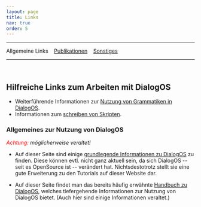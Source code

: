 ```yaml
---
layout: page
title: Links
nav: true
order: 5
---
```

---
Allgemeine Links &nbsp;&nbsp; [Publikationen](links/publikationen.html) &nbsp;&nbsp; [Sonstiges](links/sonstiges.html)

---
&nbsp;

## Hilfreiche Links zum Arbeiten mit DialogOS 
* Weiterführende Informationen zur [Nutzung von Grammatiken in DialogOS](<https://www.w3.org/TR/jsgf/>).
* Informationen zum [schreiben von Skripten](http://groovy-lang.org/index.html).

### Allgemeines zur Nutzung von DialogOS
*<span style="color:red">Achtung:</span> möglicherweise veraltet!*


* Auf dieser Seite sind einige [grundlegende Informationen zu DialogOS](<http://www.debacher.de/wiki/DialogOS>) zu finden. Diese können evtl. nicht ganz aktuell sein, da sich DialogOS -- seit es OpenSource ist -- verändert hat. Nichtsdestotrotz stellt sie eine gute Erweiterung zu den Tutorials auf dieser Website dar. 

* Auf dieser Seite findet man das bereits häufig erwähnte [Handbuch zu DialogOS](<http://www.coli.uni-saarland.de/courses/pd/dialogos/Handbuch.pdf>), welches tiefergehende Informationen zur Nutzung von DialogOS bietet. (Auch hier sind einige Informationen veraltet.)















